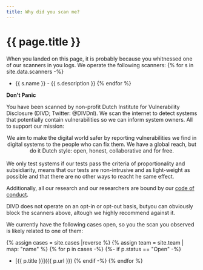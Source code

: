 ```yaml
---
title: Why did you scan me?
---
```

{{ page.title }}
===========

When you landed on this page, it is probably because you whitnessed one of our scanners in you logs. We operate the following scanners:
{% for s in site.data.scanners -%}
* {{ s.name }} - {{ s.description }}
{% endfor %}

**Don't Panic**

You have been scanned by non-profit Dutch Institute for Vulnerability Disclosure (DIVD; Twitter: @DIVDnl). We scan the internet to detect systems that potentially contain vulnerabilities so we can inform system owners. All to support our mission:

<center>
We aim to make the digital world safer by reporting vulnerabilities we find in digital systems to the people who can fix them. We have a global reach, but do it Dutch style: open, honest, collaborative and for free.
</center>

<br>
We only test systems if our tests pass the criteria of proportionality and subsidiarity, means that our tests are non-intrusive and as light-weight as possible and that there are no other ways to reacht he same effect.

Additionally, all our research and our researchers are bound by our [code of conduct](https://www.divd.nl/code/).

DIVD does not operate on an opt-in or opt-out basis, butyou can obviously block the scanners above, altough we highly recommend against it.

We currently have the following cases open, so you the scan you observed is likely related to one of them:

{% assign cases = site.cases |reverse %}
{% assign team = site.team | map: "name" %}
{% for p in cases -%}
{%- if p.status == "Open" -%}
* [{{ p.title }}]({{ p.url }})
{% endif -%}
{% endfor %}
